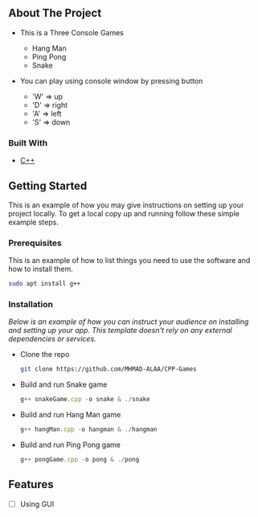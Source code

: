<!-- TABLE OF CONTENTS -->
<!-- <details>
  <summary>Table of Contents</summary>
  <ol>
    <li>
      <a href="#about-the-project">About The Project</a>
      <ul>
        <li><a href="#built-with">Built With</a></li>
      </ul>
    </li>
    <li>
      <a href="#getting-started">Getting Started</a>
      <ul>
        <li><a href="#prerequisites">Prerequisites</a></li>
        <li><a href="#installation">Installation</a></li>
      </ul>
    </li>
    <li>
    <a href="#features">Features</a>
    </li>
  </ol>
</details> -->



<!-- ABOUT THE PROJECT -->
## About The Project
* This is a Three Console Games
    * Hang Man
    * Ping Pong 
    * Snake

* You can play using console window  by pressing button
    * 'W' => up
    * 'D' => right
    * 'A' => left
    * 'S' => down


### Built With

* [C++][cpp-url]


<!-- GETTING STARTED -->
## Getting Started

This is an example of how you may give instructions on setting up your project locally.
To get a local copy up and running follow these simple example steps.

### Prerequisites

This is an example of how to list things you need to use the software and how to install them.

```sh
sudo apt install g++
```


### Installation

_Below is an example of how you can instruct your audience on installing and setting up your app. This template doesn't rely on any external dependencies or services._
*  Clone the repo
   ```sh
   git clone https://github.com/MHMAD-ALAA/CPP-Games
   ```
*  Build and run Snake game
   ```js
   g++ snakeGame.cpp -o snake & ./snake
   ```
*  Build and run Hang Man game
   ```js
   g++ hangMan.cpp -o hangman & ./hangman
   ```
*  Build and run Ping Pong game
   ```js
   g++ pongGame.cpp -o pong & ./pong
   ```

<!-- FEATURES -->
## Features

- [ ] Using GUI



<!-- MARKDOWN LINKS & IMAGES -->
<!-- https://www.markdownguide.org/basic-syntax/#reference-style-links -->
[cpp-url]: https://isocpp.org/
